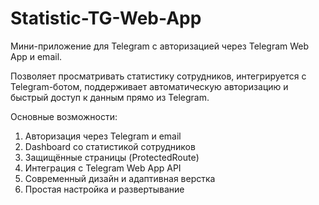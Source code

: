 # Statistic-TG-Web-App
Мини-приложение для Telegram с авторизацией через Telegram Web App и email.

Позволяет просматривать статистику сотрудников, интегрируется с Telegram-ботом, поддерживает автоматическую авторизацию и быстрый доступ к данным прямо из Telegram.

Основные возможности:
1. Авторизация через Telegram и email
2. Dashboard со статистикой сотрудников
3. Защищённые страницы (ProtectedRoute)
4. Интеграция с Telegram Web App API
5. Современный дизайн и адаптивная верстка
6. Простая настройка и развертывание
